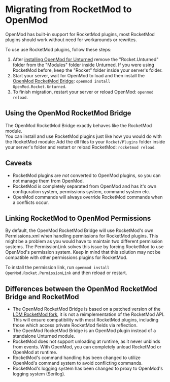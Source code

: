 # Migrating from RocketMod to OpenMod

OpenMod has built-in support for RocketMod plugins, most RocketMod plugins should work without need for workarounds or rewrites. 

To use use RocketMod plugins, follow these steps:  
1. After [installing OpenMod for Unturned](../installation/unturned.md) remove the "Rocket.Unturned" folder from the "Modules" folder inside Unturned. If you were using RocketMod before, keep the "Rocket" folder inside your server's folder.
2. Start your server, wait for OpenMod to load and then install the [OpenMod RocketMod Bridge](https://github.com/openmod/openmod/tree/master/unturned/rocketmod): `openmod install OpenMod.Rocket.Unturned`.
3. To finish migration, restart your server or reload OpenMod: `openmod reload`.


## Using the OpenMod RocketMod Bridge
The OpenMod RocketMod Bridge exactly behaves like the RocketMod module.  
You can install and use RocketMod plugins just like how you would do with the RocketMod module: Add the dll files to your `Rocket/Plugins` folder inside your server's folder and restart or reload RocketMod: `rocketmod reload`.

## Caveats
- RocketMod plugins are *not* converted to OpenMod plugins, so you can not manage them from OpenMod.
- RocketMod is completely separated from OpenMod and has it's own configuration system, permissions system, command system etc. 
- OpenMod commands will always override RocketMod commands when a conflicts occur.

## Linking RocketMod to OpenMod Permissions
By default, the OpenMod RocketMod Bridge will use RocketMod's own Permissions.xml when handling permissions for RocketMod plugins. This might be a problem as you would have to maintain two different permission systems. The PermissionLink solves this issue by forcing RocketMod to use OpenMod's permission system. Keep in mind that this solution may not be compatible with other permissions plugins for RocketMod.

To install the permission link, run `openmod install OpenMod.Rocket.PermissionLink` and then reload or restart.

## Differences between the OpenMod RocketMod Bridge and RocketMod
* The OpenMod RocketMod Bridge is based on a patched version of the [LDM RocketMod fork](https://github.com/SmartlyDressedGames/Legally-Distinct-Missile), it is not a reimplementation of the RocketMod API. This will ensure compatibility with most RocketMod plugins, including those which access private RocketMod fields via reflection.
* The OpenMod RocketMod Bridge is an OpenMod plugin instead of a standalone Unturned module.
* RocketMod does not support unloading at runtime, as it never unbinds from events. With OpenMod, you can completely unload RocketMod or OpenMod at runtime.
* RocketMod's command handling has been changed to utilize OpenMod's command system to avoid conflicting commands.
* RocketMod's logging system has been changed to proxy to OpenMod's logging system (Serilog).